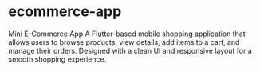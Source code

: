 # ecommerce-app

Mini E-Commerce App
A Flutter-based mobile shopping application that allows users to browse products, view details, add items to a cart, and manage their orders. Designed with a clean UI and responsive layout for a smooth shopping experience.
